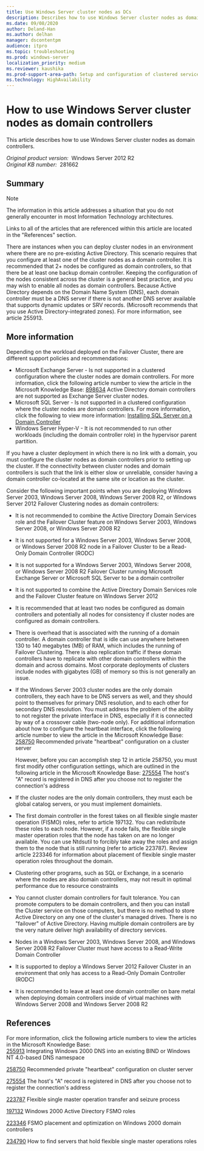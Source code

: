 ```yaml
---
title: Use Windows Server cluster nodes as DCs
description: Describes how to use Windows Server cluster nodes as domain controllers.
ms.date: 09/08/2020
author: Deland-Han
ms.author: delhan
manager: dscontentpm
audience: itpro
ms.topic: troubleshooting
ms.prod: windows-server
localization_priority: medium
ms.reviewer: kaushika
ms.prod-support-area-path: Setup and configuration of clustered services and applications
ms.technology: HighAvailability
---
```

# How to use Windows Server cluster nodes as domain controllers

This article describes how to use Windows Server cluster nodes as domain controllers.

_Original product version:_ &nbsp;Windows Server 2012 R2  
_Original KB number:_ &nbsp;281662

## Summary

> [!NOTE]
> The information in this article addresses a situation that you do not generally encounter in most Information Technology architectures.

Links to all of the articles that are referenced within this article are located in the "References" section.

There are instances when you can deploy cluster nodes in an environment where there are no pre-existing Active Directory. This scenario requires that you configure at least one of the cluster nodes as a domain controller. It is recommended that 2+ nodes be configured as domain controllers, so that there be at least one backup domain controller. Keeping the configuration of the nodes consistent across the cluster is a general best practice, and you may wish to enable all nodes as domain controllers. Because Active Directory depends on the Domain Name System (DNS), each domain controller must be a DNS server if there is not another DNS server available that supports dynamic updates or SRV records. (Microsoft recommends that you use Active Directory-integrated zones). For more information, see article 255913.

## More information

Depending on the workload deployed on the Failover Cluster, there are different support policies and recommendations:  

- Microsoft Exchange Server - Is not supported in a clustered configuration where the cluster nodes are domain controllers. For more information, click the following article number to view the article in the Microsoft Knowledge Base: [898634](https://support.microsoft.com/help/281662) Active Directory domain controllers are not supported as Exchange Server cluster nodes.
- Microsoft SQL Server - Is not supported in a clustered configuration where the cluster nodes are domain controllers. For more information, click the following to view more information: [Installing SQL Server on a Domain Controller](/previous-versions/sql/sql-server-2008/ms143506(v=sql.100))  
- Windows Server Hyper-V - It is not recommended to run other workloads (including the domain controller role) in the hypervisor parent partition.  

If you have a cluster deployment in which there is no link with a domain, you must configure the cluster nodes as domain controllers prior to setting up the cluster. If the connectivity between cluster nodes and domain controllers is such that the link is either slow or unreliable, consider having a domain controller co-located at the same site or location as the cluster.  

Consider the following important points when you are deploying Windows Server 2003, Windows Server 2008, Windows Server 2008 R2, or Windows Server 2012 Failover Clustering nodes as domain controllers:  

- It is not recommended to combine the Active Directory Domain Services role and the Failover Cluster feature on Windows Server 2003, Windows Server 2008, or Windows Server 2008 R2
- It is not supported for a Windows Server 2003, Windows Server 2008, or Windows Server 2008 R2 node in a Failover Cluster to be a Read-Only Domain Controller (RODC)
- It is not supported for a Windows Server 2003, Windows Server 2008, or Windows Server 2008 R2 Failover Cluster running Microsoft Exchange Server or Microsoft SQL Server to be a domain controller
- It is not supported to combine the Active Directory Domain Services role and the Failover Cluster feature on Windows Server 2012
- It is recommended that at least two nodes be configured as domain controllers and potentially all nodes for consistency if cluster nodes are configured as domain controllers.
- There is overhead that is associated with the running of a domain controller. A domain controller that is idle can use anywhere between 130 to 140 megabytes (MB) of RAM, which includes the running of Failover Clustering. There is also replication traffic if these domain controllers have to replicate with other domain controllers within the domain and across domains. Most corporate deployments of clusters include nodes with gigabytes (GB) of memory so this is not generally an issue.
- If the Windows Server 2003 cluster nodes are the only domain controllers, they each have to be DNS servers as well, and they should point to themselves for primary DNS resolution, and to each other for secondary DNS resolution. You must address the problem of the ability to not register the private interface in DNS, especially if it is connected by way of a crossover cable (two-node only). For additional information about how to configure the heartbeat interface, click the following article number to view the article in the Microsoft Knowledge Base: [258750](https://support.microsoft.com/help/258750) Recommended private "heartbeat" configuration on a cluster server  

    However, before you can accomplish step 12 in article 258750, you must first modify other configuration settings, which are outlined in the following article in the Microsoft Knowledge Base:
 [275554](https://support.microsoft.com/help/275554) The host's "A" record is registered in DNS after you choose not to register the connection's address  

- If the cluster nodes are the only domain controllers, they must each be global catalog servers, or you must implement domainlets.
- The first domain controller in the forest takes on all flexible single master operation (FISMO) roles, refer to article 197132. You can redistribute these roles to each node. However, if a node fails, the flexible single master operation roles that the node has taken on are no longer available. You can use Ntdsutil to forcibly take away the roles and assign them to the node that is still running (refer to article 223787). Review article 223346 for information about placement of flexible single master operation roles throughout the domain.
- Clustering other programs, such as SQL or Exchange, in a scenario where the nodes are also domain controllers, may not result in optimal performance due to resource constraints
- You cannot cluster domain controllers for fault tolerance. You can promote computers to be domain controllers, and then you can install the Cluster service on those computers, but there is no method to store Active Directory on any one of the cluster's managed drives. There is no "failover" of Active Directory. Having multiple domain controllers are by the very nature deliver high availability of directory services.
- Nodes in a Windows Server 2003, Windows Server 2008, and Windows Server 2008 R2 Failover Cluster must have access to a Read-Write Domain Controller
- It is supported to deploy a Windows Server 2012 Failover Cluster in an environment that only has access to a Read-Only Domain Controller (RODC)
- It is recommended to leave at least one domain controller on bare metal when deploying domain controllers inside of virtual machines with Windows Server 2008 and Windows Server 2008 R2

## References

For more information, click the following article numbers to view the articles in the Microsoft Knowledge Base:  
[255913](https://support.microsoft.com/help/255913) Integrating Windows 2000 DNS into an existing BIND or Windows NT 4.0-based DNS namespace  

[258750](https://support.microsoft.com/help/258750) Recommended private "heartbeat" configuration on cluster server  

[275554](https://support.microsoft.com/help/275554) The host's "A" record is registered in DNS after you choose not to register the connection's address  

[223787](https://support.microsoft.com/help/223787) Flexible single master operation transfer and seizure process  

[197132](https://docs.microsoft.com/troubleshoot/windows-server/identity/fsmo-roles) Windows 2000 Active Directory FSMO roles  

[223346](https://support.microsoft.com/help/223346) FSMO placement and optimization on Windows 2000 domain controllers  

[234790](https://support.microsoft.com/help/234790) How to find servers that hold flexible single master operations roles  
